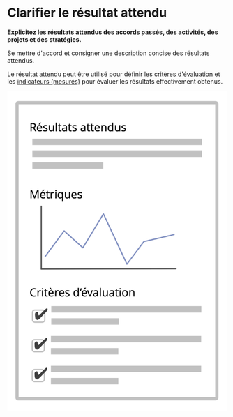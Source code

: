 # Clarifier le résultat attendu

<summary>
<strong>Explicitez les résultats attendus des accords passés, des activités, des projets et des stratégies.</strong>
</summary>

Se mettre d'accord et consigner une description concise des résultats attendus.

Le résultat attendu peut être utilisé pour définir les [critères d'évaluation](section:evaluation-criteria) et les [indicateurs (mesurés)](glossary:metric) pour évaluer les résultats effectivement obtenus.

![Résultats attendus, et critères d'évaluation](img/templates/outcome-and-criteria.png)